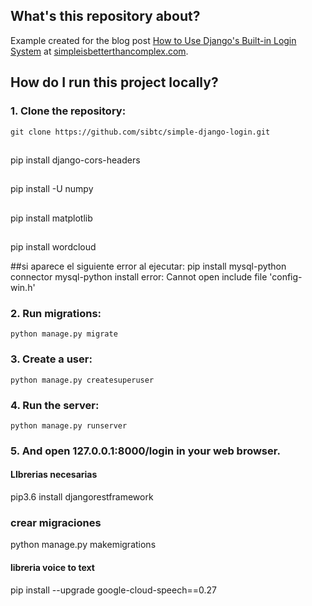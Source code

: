 ## What's this repository about?

Example created for the blog post [How to Use Django's Built-in Login System][blog-post] at [simpleisbetterthancomplex.com][blog].


## How do I run this project locally?

### 1. Clone the repository:

    git clone https://github.com/sibtc/simple-django-login.git

##
pip install django-cors-headers

##
pip install -U numpy

##
pip install matplotlib

##
pip install wordcloud


##si aparece el siguiente error al ejecutar: pip install mysql-python connector
 mysql-python install error: Cannot open include file 'config-win.h'


### 2. Run migrations:

    python manage.py migrate

### 3. Create a user:

    python manage.py createsuperuser

### 4. Run the server:

    python manage.py runserver

### 5. And open 127.0.0.1:8000/login in your web browser.

[blog]: http://simpleisbetterthancomplex.com
[blog-post]: http://simpleisbetterthancomplex.com/tutorial/2016/06/27/how-to-use-djangos-built-in-login-system.html

#### LIbrerias necesarias
 pip3.6 install djangorestframework


### crear migraciones
python manage.py makemigrations 

#### libreria voice to text
pip install --upgrade google-cloud-speech==0.27